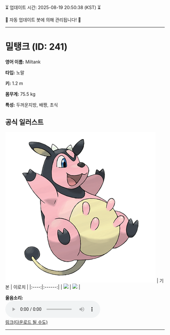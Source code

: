 
⏳ 업데이트 시간: 2025-08-19 20:50:38 (KST) ⏳

🤖 자동 업데이트 봇에 의해 관리됩니다! 🤖

---

# 밀탱크 (ID: 241)
**영어 이름:** Miltank

**타입:** 노말

**키:** 1.2 m

**몸무게:** 75.5 kg

**특성:** 두꺼운지방, 배짱, 초식

## 공식 일러스트
![](https://raw.githubusercontent.com/PokeAPI/sprites/master/sprites/pokemon/other/official-artwork/241.png)
| 기본 | 이로치 |
|:----:|:------:|
| <img src="http://play.pokemonshowdown.com/sprites/ani/miltank.gif" width="200"> | <img src="http://play.pokemonshowdown.com/sprites/ani-shiny/miltank.gif" width="200"> |

**울음소리:**<br><audio controls src="https://raw.githubusercontent.com/PokeAPI/cries/main/cries/pokemon/latest/241.ogg"></audio><br> [링크(다운로드 될 수도)](https://raw.githubusercontent.com/PokeAPI/cries/main/cries/pokemon/latest/241.ogg)


---
